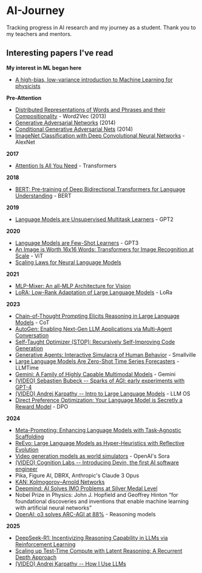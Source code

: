 # AI-Journey
Tracking progress in AI research and my journey as a student. Thank you to my teachers and mentors.

## Interesting papers I've read

**My interest in ML began here**
* [A high-bias, low-variance introduction to Machine Learning for physicists](https://arxiv.org/abs/1803.08823)

**Pre-Attention**
* [Distributed Representations of Words and Phrases and their Compositionality](https://arxiv.org/abs/1310.4546) - Word2Vec (2013)
* [Generative Adversarial Networks](https://arxiv.org/abs/1406.2661) (2014)
* [Conditional Generative Adversarial Nets](https://arxiv.org/abs/1411.1784) (2014)
* [ImageNet Classification with Deep Convolutional Neural Networks](https://proceedings.neurips.cc/paper_files/paper/2012/file/c399862d3b9d6b76c8436e924a68c45b-Paper.pdf) - AlexNet

**2017**
* [Attention Is All You Need](https://arxiv.org/pdf/1706.03762.pdf) - Transformers

**2018**
* [BERT: Pre-training of Deep Bidirectional Transformers for Language Understanding](https://arxiv.org/abs/1810.04805) - BERT

**2019**
* [Language Models are Unsupervised Multitask Learners](https://paperswithcode.com/paper/language-models-are-unsupervised-multitask) - GPT2

**2020**
* [Language Models are Few-Shot Learners](https://arxiv.org/abs/2005.14165) - GPT3
* [An Image is Worth 16x16 Words: Transformers for Image Recognition at Scale](https://arxiv.org/abs/2010.11929g) - ViT
* [Scaling Laws for Neural Language Models](https://arxiv.org/pdf/2001.08361)

**2021**
* [MLP-Mixer: An all-MLP Architecture for Vision](https://arxiv.org/abs/2105.01601v4)
* [LoRA: Low-Rank Adaptation of Large Language Models](https://arxiv.org/abs/2106.09685) - LoRa 

**2023**
* [Chain-of-Thought Prompting Elicits Reasoning in Large Language Models](https://arxiv.org/pdf/2201.11903.pdf) - CoT
* [AutoGen: Enabling Next-Gen LLM Applications via Multi-Agent Conversation](https://arxiv.org/pdf/2308.08155.pdf)
* [Self-Taught Optimizer (STOP): Recursively Self-Improving Code Generation](https://paperswithcode.com/paper/self-taught-optimizer-stop-recursively-self)
* [Generative Agents: Interactive Simulacra of Human Behavior](https://arxiv.org/pdf/2304.03442.pdf) - Smallville
* [Large Language Models Are Zero-Shot Time Series Forecasters](https://arxiv.org/abs/2310.07820) - LLMTime
* [Gemini: A Family of Highly Capable Multimodal Models](https://arxiv.org/pdf/2312.11805.pdf) - Gemini
* [(VIDEO) Sebastien Bubeck -- Sparks of AGI: early experiments with GPT-4](https://www.youtube.com/watch?v=qbIk7-JPB2c)
* [(VIDEO) Andrej Karpathy -- Intro to Large Language Models](https://www.youtube.com/watch?v=zjkBMFhNj_g&t=2s) - LLM OS
* [Direct Preference Optimization: Your Language Model is Secretly a Reward Model](https://arxiv.org/abs/2305.18290) - DPO

**2024**
* [Meta-Prompting: Enhancing Language Models with Task-Agnostic Scaffolding](https://arxiv.org/abs/2401.12954)
* [ReEvo: Large Language Models as Hyper-Heuristics with Reflective Evolution](https://arxiv.org/pdf/2402.01145.pdf)
* [Video generation models as world simulators](https://openai.com/research/video-generation-models-as-world-simulators) - OpenAI's Sora
* [(VIDEO) Cognition Labs -- Introducing Devin, the first AI software engineer](https://www.youtube.com/watch?v=fjHtjT7GO1c)
* Pika, Figure AI, DBRX, Anthropic's Claude 3 Opus
* [KAN: Kolmogorov–Arnold Networks](https://arxiv.org/pdf/2404.19756)
* [Deepmind: AI Solves IMO Problems at Silver Medal Level](https://deepmind.google/discover/blog/ai-solves-imo-problems-at-silver-medal-level/)
* Nobel Prize in Physics: John J. Hopfield and Geoffrey Hinton “for foundational discoveries and inventions that enable machine learning with artificial neural networks”
* [OpenAI: o3 solves ARC-AGI at 88%](https://arcprize.org/blog/oai-o3-pub-breakthrough) - Reasoning models

**2025**
* [DeepSeek-R1: Incentivizing Reasoning Capability in LLMs via Reinforcement Learning](https://arxiv.org/pdf/2501.12948)
* [Scaling up Test-Time Compute with Latent Reasoning: A Recurrent Depth Approach](https://arxiv.org/abs/2502.05171)
* [(VIDEO) Andrej Karpathy -- How I Use LLMs](https://www.youtube.com/watch?v=EWvNQjAaOHw)

